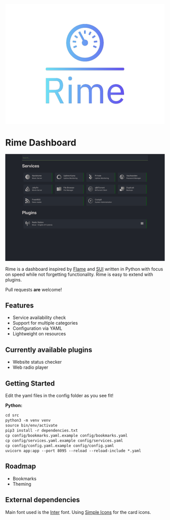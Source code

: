 ![Rime Logo](docs/rime-logo.png?raw=true "Rime Logo" )

# Rime Dashboard

![Main Interface](docs/screenshot.png?raw=true "Main interface ")

Rime is a dashboard inspired by [Flame](https://github.com/pawelmalak/flame) and [SUI](https://github.com/jeroenpardon/sui) written in Python with focus on speed while not forgetting functionality. Rime is easy to extend with plugins.

Pull requests **are** welcome!

## Features

- Service availability check
- Support for multiple categories
- Configuration via YAML
- Lightweight on resources

## Currently available plugins
- Website status checker
- Web radio player

## Getting Started

Edit the yaml files in the config folder as you see fit!


**Python:**

```
cd src
python3 -m venv venv  
source bin/env/activate  
pip3 install -r dependencies.txt  
cp config/bookmarks.yaml.example config/bookmarks.yaml
cp config/services.yaml.example config/services.yaml
cp config/config.yaml.example config/config.yaml
uvicorn app:app --port 8095 --reload --reload-include *.yaml

```

## Roadmap
- Bookmarks
- Theming

## External dependencies

Main font used is the [Inter](https://rsms.me/inter/) font.
Using [Simple Icons](https://simpleicons.org/) for the card icons.
